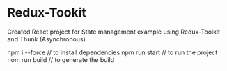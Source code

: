 # Redux-Tookit

Created React project for State management example using Redux-Toolkit and Thunk (Asynchronous)

npm i --force // to install dependencies
npm run start // to run the project
nom run build // to generate the build
